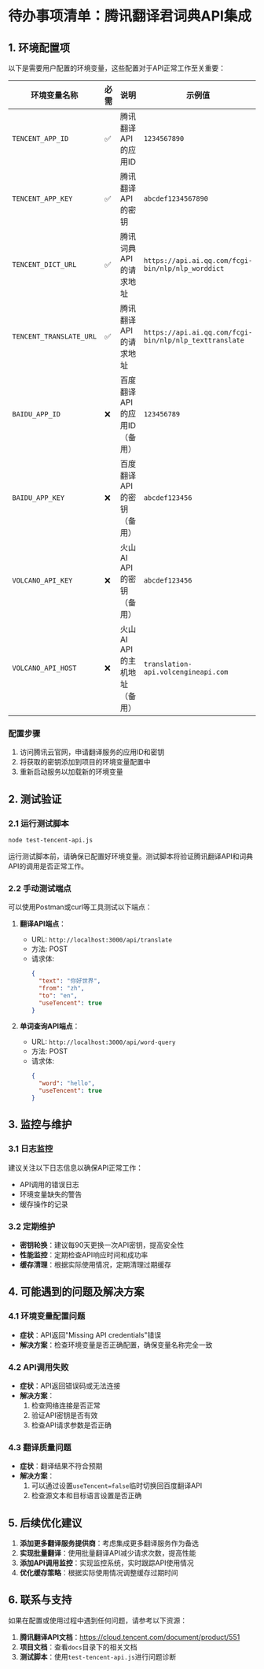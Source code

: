 # 待办事项清单：腾讯翻译君词典API集成

## 1. 环境配置项

以下是需要用户配置的环境变量，这些配置对于API正常工作至关重要：

| 环境变量名称 | 必需 | 说明 | 示例值 |
|------------|------|------|--------|
| `TENCENT_APP_ID` | ✅ | 腾讯翻译API的应用ID | `1234567890` |
| `TENCENT_APP_KEY` | ✅ | 腾讯翻译API的密钥 | `abcdef1234567890` |
| `TENCENT_DICT_URL` | ✅ | 腾讯词典API的请求地址 | `https://api.ai.qq.com/fcgi-bin/nlp/nlp_worddict` |
| `TENCENT_TRANSLATE_URL` | ✅ | 腾讯翻译API的请求地址 | `https://api.ai.qq.com/fcgi-bin/nlp/nlp_texttranslate` |
| `BAIDU_APP_ID` | ❌ | 百度翻译API的应用ID（备用） | `123456789` |
| `BAIDU_APP_KEY` | ❌ | 百度翻译API的密钥（备用） | `abcdef123456` |
| `VOLCANO_API_KEY` | ❌ | 火山AI API的密钥（备用） | `abcdef123456` |
| `VOLCANO_API_HOST` | ❌ | 火山AI API的主机地址（备用） | `translation-api.volcengineapi.com` |

### 配置步骤

1. 访问腾讯云官网，申请翻译服务的应用ID和密钥
2. 将获取的密钥添加到项目的环境变量配置中
3. 重新启动服务以加载新的环境变量

## 2. 测试验证

### 2.1 运行测试脚本

```bash
node test-tencent-api.js
```

运行测试脚本前，请确保已配置好环境变量。测试脚本将验证腾讯翻译API和词典API的调用是否正常工作。

### 2.2 手动测试端点

可以使用Postman或curl等工具测试以下端点：

1. **翻译API端点**：
   - URL: `http://localhost:3000/api/translate`
   - 方法: POST
   - 请求体: 
     ```json
     {
       "text": "你好世界",
       "from": "zh",
       "to": "en",
       "useTencent": true
     }
     ```

2. **单词查询API端点**：
   - URL: `http://localhost:3000/api/word-query`
   - 方法: POST
   - 请求体: 
     ```json
     {
       "word": "hello",
       "useTencent": true
     }
     ```

## 3. 监控与维护

### 3.1 日志监控

建议关注以下日志信息以确保API正常工作：
- API调用的错误日志
- 环境变量缺失的警告
- 缓存操作的记录

### 3.2 定期维护

- **密钥轮换**：建议每90天更换一次API密钥，提高安全性
- **性能监控**：定期检查API响应时间和成功率
- **缓存清理**：根据实际使用情况，定期清理过期缓存

## 4. 可能遇到的问题及解决方案

### 4.1 环境变量配置问题

- **症状**：API返回"Missing API credentials"错误
- **解决方案**：检查环境变量是否正确配置，确保变量名称完全一致

### 4.2 API调用失败

- **症状**：API返回错误码或无法连接
- **解决方案**：
  1. 检查网络连接是否正常
  2. 验证API密钥是否有效
  3. 检查API请求参数是否正确

### 4.3 翻译质量问题

- **症状**：翻译结果不符合预期
- **解决方案**：
  1. 可以通过设置`useTencent=false`临时切换回百度翻译API
  2. 检查源文本和目标语言设置是否正确

## 5. 后续优化建议

1. **添加更多翻译服务提供商**：考虑集成更多翻译服务作为备选
2. **实现批量翻译**：使用批量翻译API减少请求次数，提高性能
3. **添加API调用监控**：实现监控系统，实时跟踪API使用情况
4. **优化缓存策略**：根据实际使用情况调整缓存过期时间

## 6. 联系与支持

如果在配置或使用过程中遇到任何问题，请参考以下资源：

1. **腾讯翻译API文档**：https://cloud.tencent.com/document/product/551
2. **项目文档**：查看`docs`目录下的相关文档
3. **测试脚本**：使用`test-tencent-api.js`进行问题诊断